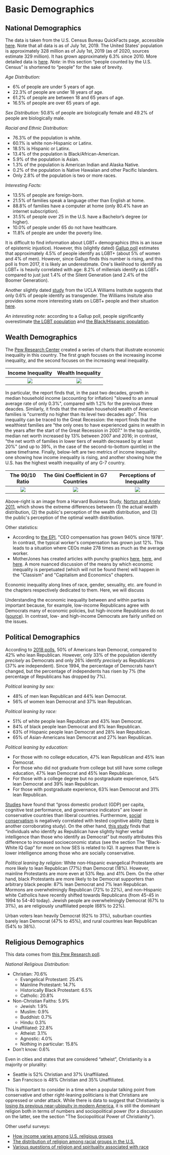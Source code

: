 # Basic Demographics

## National Demographics

The data is taken from the U.S. Census Bureau QuickFacts page, accessible [here](https://www.census.gov/quickfacts/fact/table/US/PST045219). Note that all data is as of July 1st, 2019. The United States’ population is approximately 328 million as of July 1st, 2019 (as of 2020, sources estimate 329 million). It has grown approximately 6.3% since 2010. More detailed data is [here](https://www.census.gov/prod/cen2010/briefs/c2010br-03.pdf). *Note:* in this section “people counted by the U.S. Census” is shortened to “people” for the sake of brevity.

*Age Distribution:*
* 6% of people are under 5 years of age.
* 22.3% of people are under 18 years of age. 
* 61.2% of people are between 18 and 65 years of age.
* 16.5% of people are over 65 years of age.

*Sex Distribution:* 50.8% of people are biologically female and 49.2% of people are biologically male. 

*Racial and Ethnic Distribution:*
* 76.3% of the population is white.
* 60.1% is white non-Hispanic or Latinx. 
* 18.5% is Hispanic or Latinx.
* 13.4% of the population is Black/African-American.
* 5.9% of the population is Asian. 
* 1.3% of the population is American Indian and Alaska Native.
* 0.2% of the population is Native Hawaiian and other Pacific Islanders.
* Only 2.8% of the population is two or more races. 

*Interesting Facts:*
* 13.5% of people are foreign-born. 
* 21.5% of families speak a language other than English at home. 
* 88.8% of families have a computer at home (only 80.4% have an internet subscription). 
* 31.5% of people over 25 in the U.S. have a Bachelor’s degree (or higher). 
* 10.0% of people under 65 do not have healthcare. 
* 11.8% of people are under the poverty line. 

It is difficult to find information about LGBT+ demographics (this is an issue of epistemic injustice). However, this (slightly dated) [Gallup poll](https://news.gallup.com/poll/234863/estimate-lgbt-population-rises.aspx) estimates that approximately 4.5% of people identify as LGBT+ (about 5% of women and 4% of men). However, since Gallup finds this number is rising, and this poll is from 2017, it is likely an underestimate. One's likelihood to identify as LGBT+ is heavily correlated with age: 8.2% of millenials identify as LGBT+ compared to just just 1.4% of the Silent Generation (and 2.4% of the Boomer Generation). 

Another slightly dated [study](https://williamsinstitute.law.ucla.edu/publications/trans-adults-united-states/) from the UCLA Williams Institute suggests that only 0.6% of people identify as transgender. The Williams Insitute also provides some more interesting stats on LGBT+ people and their situation [here](https://williamsinstitute.law.ucla.edu/visualization/lgbt-stats/?topic=LGBT#demographic).

*An interesting note:* according to a Gallup poll, people significantly overestimate [the LGBT population](https://news.gallup.com/poll/259571/americans-greatly-overestimate-gay-population.aspx) and [the Black/Hispanic population](https://news.gallup.com/poll/4435/Public-Overestimates-US-Black-Hispanic-Populations.aspx). 

## Wealth Demographics

The [Pew Research Center](https://www.pewsocialtrends.org/2020/01/09/trends-in-income-and-wealth-inequality/) created a series of charts that illustrate economic inequality in this country. The first graph focuses on the increasing income inequality, and the second focuses on the increasing weal inequality. 

Income Inequality | Wealth Inequality
:-------------------------:|:-------------------------:|
![](/images/income-inequality.png) | ![](/images/wealth-inequality.png)

In particular, the report finds that, in the past two decades, growth in median household income (accounting for inflation) "slowed to an annual average rate of only 0.3%", compared with 1.2% for the previous three deacdes. Similarly, it finds that the median household wealth of American families is "currently no higher than its level two decades ago". This inequality can be traced to the Great Recession: the report finds that the wealthiest families are "the only ones to have experienced gains in wealth in the years after the start of the Great Recession in 2007." In the top quintile, median net worth increased by 13% between 2007 and 2016; in contrast, "the net worth of families in lower tiers of wealth decreased by at least 20%" (and up to 39%, in the case of the second-to-bottom quintile) in the same timeframe. Finally, below-left are two metrics of income inequality: one showing how income inequality is rising, and another showing how the U.S. has the highest wealth inequality of any G-7 country.

The 90/10 Ratio | The Gini Coefficient in G7 Countries | Perceptions of Inequality
:-------------------------:|:-------------------------:|:-------------------------:
![](/images/90-10-ratio.png) | ![](/images/gini-coefficient-G-7.png) | ![](/images/perception-of-wealth-inequality.png) 

Above-right is an image from a Harvard Business Study, [Norton and Ariely 2011](https://www.hbs.edu/faculty/Publication%20Files/Norton_Michael_Building%20a%20better%20America%20One%20wealth%20quintile%20at%20a%20time_4c575dff-fe1d-4002-b61a-1227d08b71be.pdf), which shows the extreme differences between (1) the actual wealth distribution, (2) the public's perception of the wealth distribution, and (3) the public's perception of the optimal wealth distribution. 

Other statistics: 
* According to [the EPI](https://www.epi.org/publication/ceo-compensation-2018/), "CEO compensation has grown 940% since 1978". In contrast, the typical worker's compensation has grown just 12%. This leads to a situation where CEOs make 278 times as much as the average worker. 
* MotherJones has created articles with punchy graphics [here](https://www.motherjones.com/politics/2011/02/income-inequality-in-america-chart-graph/), [here](https://www.motherjones.com/politics/2011/10/one-percent-income-inequality-ows/), and [here](https://www.motherjones.com/politics/2011/04/taxes-richest-americans-charts-graph/). A more nuanced discussion of the means by which economic inequality is perpetuated (which will not be found there) will happen in the "Classism" and "Capitalism and Economics" chapters.

Economic inequality along lines of race, gender, sexuality, etc. are found in the chapters respectively dedicated to them. Here, we will discuss 

Understanding the economic inequality between and within parties is important because, for example, low-income Republicans agree with Democrats many of economic policies, but high-income Republicans do not ([source](https://www.voterstudygroup.org/publication/on-the-money)). In contrast, low- and high-income Democrats are fairly unified on the issues. 

## Political Demographics

According to [2018 polls](https://www.pewresearch.org/politics/2018/03/20/1-trends-in-party-affiliation-among-demographic-groups/), 50% of Americans lean Democrat, compared to 42% who lean Republican. However, only 33% of the population identify *precisely* as Democrats and only 26% identify *precisely* as Republicans (37% are independent). Since 1994, the percentage of Democrats hasn’t changed, but the percentage of independents has risen by 7% (the percentage of Republicans has dropped by 7%).

*Political leaning by sex:*
* 48% of men lean Republican and 44% lean Democrat. 
* 56% of women lean Democrat and 37% lean Republican. 

*Political leaning by race:*
* 51% of white people lean Republican and 43% lean Democrat. 
* 84% of black people lean Democrat and 8% lean Republican. 
* 63% of Hispanic people lean Democrat and 28% lean Republican. 
* 65% of Asian-Americans lean Democrat and 27% lean Republican. 

*Political leaning by education:*
* For those with no college education, 47% lean Republican and 45% lean Democrat.
* For those who did not graduate from college but still have some college education, 47% lean Democrat and 45% lean Republican. 
* For those with a college degree but no postgraduate experience, 54% lean Democrat and 39% lean Republican. 
* For those with postgraduate experience, 63% lean Democrat and 31% lean Republican. 

[Studies](https://journals.sagepub.com/doi/abs/10.1177/0022022115611749) have found that “gross domestic product (GDP) per capita, cognitive test performance, and governance indicators” are lower in conservative countries than liberal countries. Furthermore, [social conservatism](https://www.researchgate.net/publication/222682950_Conservatism_and_cognitive_ability) is negatively correlated with tested cognitive ability ([here](https://journals.sagepub.com/doi/abs/10.1177/0956797611421206) is another corroborating study). On the other hand, [this study](https://www.researchgate.net/publication/265852713_Cognitive_ability_and_party_identity_in_the_United_States) finds that “individuals who identify as Republican have slightly higher verbal intelligence than those who identify as Democrat” but mostly attributes this difference to increased socioeconomic status (see the section The “Black-White IQ Gap” for more on how SES is related to IQ). It agrees that there is lower intelligence among those who are socially conservative. 

*Political leaning by religion:*
White non-Hispanic evangelical Protestants are more likely to lean Republican (77%) than Democrat (18%). However, mainline Protestants are more even at 53% Rep. and 41% Dem. 
On the other hand, black Protestants are more likely to be Democrat supporters than arbitrary black people: 87% lean Democrat and 7% lean Republican. 
Mormons are overwhelmingly Republican (72% to 22%), and non-Hispanic white Catholics have recently shifted towards Republicans (from 45-45 in 1994 to 54-40 today). 
Jewish people are overwhelmingly Democrat (67% to 31%), as are religiously unaffiliated people (68% to 22%). 

Urban voters lean heavily Democrat (62% to 31%), suburban counties barely lean Democrat (47% to 45%), and rural countries lean Republican (54% to 38%). 

## Religious Demographics

This data comes from [this Pew Research poll](https://www.pewforum.org/religious-landscape-study/). 

*National Religious Distribution:*
* Christian: 70.6%
  * Evangelical Protestant: 25.4%
  * Mainline Protestant: 14.7%
  * Historically Black Protestant: 6.5%
  * Catholic: 20.8%
* Non-Christian Faiths: 5.9%
  * Jewish: 1.9%
  * Muslim: 0.9%
  * Buddhist: 0.7%
  * Hindu: 0.3%
* Unaffiliated: 22.8%
  * Atheist: 3.1%
  * Agnostic: 4.0%
  * Nothing in particular: 15.8%
* Don’t know: 0.6%

Even in cities and states that are considered “atheist”, Christianity is a majority or plurality: 
* Seattle is 52% Christian and 37% Unaffiliated. 
* San Francisco is 48% Christian and 35% Unaffiliated. 

This is important to consider in a time when a popular talking point from conservative and other right-leaning politicians is that Christians are oppressed or under attack. While there is data to suggest that Christianity is [losing its previous near-ubiquity in modern America](https://www.pewforum.org/2019/10/17/in-u-s-decline-of-christianity-continues-at-rapid-pace/), it is still the dominant religion both in terms of numbers and sociopolitical power (for a discussion on the latter, see the section "The Sociopolitical Power of Christianity"). 

Other useful surveys: 
* [How income varies among U.S. religious groups](https://www.pewresearch.org/fact-tank/2016/10/11/how-income-varies-among-u-s-religious-groups/)
* [The distribution of religion among racial groups in the U.S.](https://www.pewresearch.org/fact-tank/2018/04/23/black-americans-are-more-likely-than-overall-public-to-be-christian-protestant/)
* [Various questions of religion and spirituality associated with race](https://www.pewforum.org/religious-landscape-study/racial-and-ethnic-composition/)
